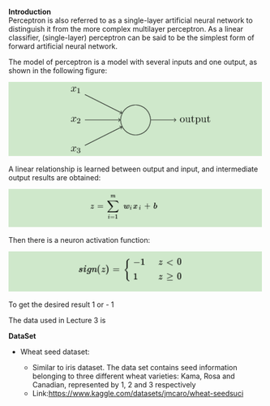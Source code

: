 **Introduction**  
Perceptron is also referred to as a single-layer artificial neural network to distinguish it from the more complex multilayer perceptron. As a linear classifier, (single-layer) perceptron can be said to be the simplest form of forward artificial neural network.



The model of perceptron is a model with several inputs and one output, as shown in the following figure:

<p align="left">
    <img src="1.png" width="500">
</p>

A linear relationship is learned between output and input, and intermediate output results are obtained:

<p align="left">
    <img src="2.png" width="500">
</p>

Then there is a neuron activation function:

<p align="left">
    <img src="3.png" width="500">
</p>

To get the desired result 1 or - 1 


The data used in Lecture 3 is

**DataSet**  
- Wheat seed dataset:

  - Similar to iris dataset. The data set contains seed information belonging to three different wheat varieties: Kama, Rosa and Canadian, represented by 1, 2 and 3 respectively
  - Link:https://www.kaggle.com/datasets/jmcaro/wheat-seedsuci
